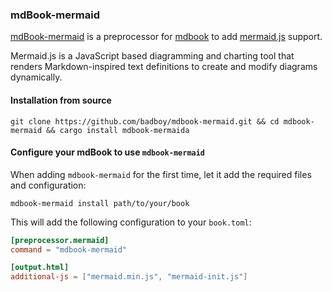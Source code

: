 ### mdBook-mermaid

[mdBook-mermaid](https://github.com/badboy/mdbook-mermaid) is a preprocessor for [mdbook][] to add [mermaid.js][] support.

Mermaid.js is a JavaScript based diagramming and charting tool that renders Markdown-inspired text definitions to create and modify diagrams dynamically.

[mdbook]: https://github.com/rust-lang-nursery/mdBook
[mermaid.js]: https://mermaidjs.github.io/

#### Installation from source

```
git clone https://github.com/badboy/mdbook-mermaid.git && cd mdbook-mermaid && cargo install mdbook-mermaida
```

#### Configure your mdBook to use `mdbook-mermaid`

When adding `mdbook-mermaid` for the first time, let it add the required files and configuration:

```
mdbook-mermaid install path/to/your/book
```

This will add the following configuration to your `book.toml`:

```toml
[preprocessor.mermaid]
command = "mdbook-mermaid"

[output.html]
additional-js = ["mermaid.min.js", "mermaid-init.js"]
```
